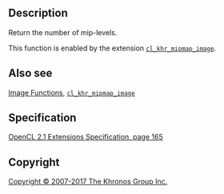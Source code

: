 
## Description

Return the number of mip-levels.

This function is enabled by the extension
[`cl_khr_mipmap_image`](cl_khr_mipmap_image.html).

## Also see

[Image Functions](imageFunctions.html),
[`cl_khr_mipmap_image`](cl_khr_mipmap_image.html)

## Specification

[OpenCL 2.1 Extensions Specification, page
165](https://www.khronos.org/registry/cl/specs/opencl-2.1-extensions.pdf#page=165)

## Copyright

[Copyright © 2007-2017 The Khronos Group Inc.](copyright.html)
